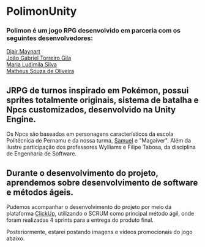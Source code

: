 # PolimonUnity

### Polimon é um jogo RPG desenvolvido em parceria com os seguintes desenvolvedores:

[Djair Maynart](https://github.com/DjairMaynart)<br>
[João Gabriel Torreiro Gila](https://github.com/joaogabrieltg)<br>
[Maria Ludimila Silva](https://github.com/ludimila-silva)<br>
[Matheus Souza de Oliveira](https://github.com/patitow)


## JRPG de turnos inspirado em Pokémon, possui sprites totalmente originais, sistema de batalha e Npcs customizados, desenvolvido na Unity Engine.

Os Npcs são baseados em personagens característicos da escola Politécnica de Pernamu e da nossa turma, [Samuel](https://github.com/Samuk4Lima) e "Magaiver". Além da ilustre participação dos professores Wylliams e Filipe Tabosa, da disciplina de Engenharia de Software.



## Durante o desenvolvimento do projeto, aprendemos sobre desenvolvimento de software e métodos ágeis.

Pudemos acompanhar o desenvolvimento do projeto por meio da plataforma [ClickUp](https://clickup.com/?noRedirect=true), utilizando o SCRUM como principal método ágil, onde foram realizadas 4 sprints para a entrega do produto final.

Posteriormente, estarei postando imagens e vídeos promocionais do jogo abaixo.
